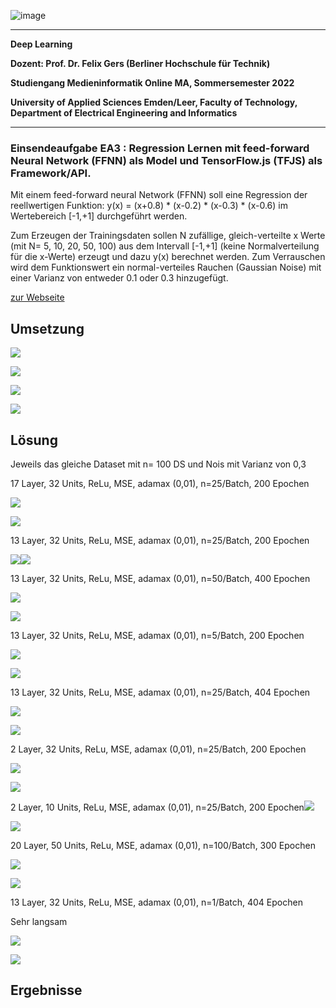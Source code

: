 ![image](https://user-images.githubusercontent.com/32162305/150810942-99672aac-99af-47ea-849b-ba263fae0c3f.png)

---

**Deep Learning**

**Dozent: Prof. Dr. Felix Gers (Berliner Hochschule für Technik)**

**Studiengang Medieninformatik Online MA, Sommersemester 2022**

**University of Applied Sciences Emden/Leer, Faculty of Technology, Department of Electrical Engineering and
Informatics**

---

### Einsendeaufgabe EA3 : Regression Lernen mit feed-forward Neural Network (FFNN) als Model und TensorFlow.js (TFJS) als Framework/API.

Mit einem feed-forward neural Network (FFNN) soll eine Regression der reellwertigen Funktion: y(x) = (x+0.8) * (x-0.2) * (x-0.3) * (x-0.6) im Wertebereich [-1,+1] 
durchgeführt werden. 

Zum Erzeugen der Trainingsdaten sollen N zufällige, gleich-verteilte x Werte (mit N= 5, 10, 20, 50, 100) aus dem Intervall [-1,+1] (keine Normalverteilung für die x-Werte) erzeugt und dazu y(x) berechnet werden. Zum Verrauschen wird dem Funktionswert ein normal-verteiles Rauchen (Gaussian Noise) mit einer Varianz von entweder 0.1 oder 0.3 hinzugefügt. 

[zur Webseite](https://deep-learning.ckitte.de/ea3/)

## Umsetzung

![](assets/2022-06-09-21-57-11-image.png)

![](assets/2022-06-09-21-58-20-image.png)

![](assets/2022-06-09-21-59-06-image.png)

![](assets/2022-06-09-21-59-47-image.png)

## Lösung

Jeweils das gleiche Dataset mit n= 100 DS und Nois mit Varianz von 0,3

17 Layer, 32 Units, ReLu, MSE, adamax (0,01), n=25/Batch, 200 Epochen

![](assets/2022-06-09-20-24-49-image.png)

![](assets/2022-06-09-20-25-13-image.png)

13 Layer, 32 Units, ReLu, MSE, adamax (0,01), n=25/Batch, 200 Epochen

![](assets/2022-06-09-20-39-09-image.png)![](assets/2022-06-09-20-38-33-image.png)



13 Layer, 32 Units, ReLu, MSE, adamax (0,01), n=50/Batch, 400 Epochen

![](assets/2022-06-09-21-54-09-image.png)

![](assets/2022-06-09-21-54-29-image.png)

13 Layer, 32 Units, ReLu, MSE, adamax (0,01), n=5/Batch, 200 Epochen

![](assets/2022-06-09-21-22-12-image.png)

![](assets/2022-06-09-21-21-59-image.png)

13 Layer, 32 Units, ReLu, MSE, adamax (0,01), n=25/Batch, 404 Epochen

![](assets/2022-06-09-20-56-48-image.png)

![](assets/2022-06-09-20-56-27-image.png)

2 Layer, 32 Units, ReLu, MSE, adamax (0,01), n=25/Batch, 200 Epochen

![](assets/2022-06-09-20-27-02-image.png)

![](assets/2022-06-09-20-26-43-image.png)

2 Layer, 10 Units, ReLu, MSE, adamax (0,01), n=25/Batch, 200 Epochen![](assets/2022-06-09-20-31-35-image.png)

![](assets/2022-06-09-20-31-13-image.png)

20 Layer, 50 Units, ReLu, MSE, adamax (0,01), n=100/Batch, 300 Epochen

![](assets/2022-06-09-20-46-10-image.png)

![](assets/2022-06-09-20-45-11-image.png)

13 Layer, 32 Units, ReLu, MSE, adamax (0,01), n=1/Batch, 404 Epochen

Sehr langsam

![](assets/2022-06-09-21-08-50-image.png)

![](assets/2022-06-09-21-08-33-image.png)

## Ergebnisse
